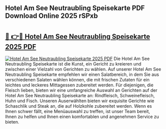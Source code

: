 ## Hotel Am See Neutraubling Speisekarte PDF Download Online 2025 rSPxb

# <h2><a href="http://gc9l62a.nevu.top/?p=Hotel+Am+See+Neutraubling+Speisekarte">🔗 👉🔴 Hotel Am See Neutraubling Speisekarte 2025 PDF</a></h2>

[![Hotel Am See Neutraubling Speisekarte 2025 PDF](https://i.imgur.com/dBaPXMq.png)](http://gc9l62a.nevu.top/?p=Hotel+Am+See+Neutraubling+Speisekarte)
Die Hotel Am See Neutraubling Speisekarte ist die Kunst, ein Gericht zu kreieren und zwischen einer Vielzahl von Gerichten zu wählen. Auf unserer Hotel Am See Neutraubling Speisekarte empfehlen wir einen Salatbereich, in dem Sie aus verschiedenen Salaten wählen können, die mit frischen Zutaten für ein leichtes und leckeres Mittagessen zubereitet werden. Für diejenigen, die Fleisch lieben, bieten wir eine umfangreiche Auswahl an Gerichten auf der Hotel Am See Neutraubling Speisekarte an: Rindfleisch, Schweinefleisch, Huhn und Fisch. Unseren Auserwählten bieten wir exquisite Gerichte wie Schaschlik und Steak an, die auf Holzkohle zubereitet werden. Wenn es Ihnen schwer fällt, eine Menüauswahl zu treffen, ist unser Team bereit, Ihnen zu helfen und Ihnen einen komfortablen und angenehmen Service zu bieten.
